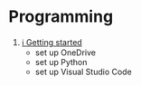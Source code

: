 # Programming

1. [ℹ️ Getting started](01.setup)
    - set up OneDrive
    - set up Python
    - set up Visual Studio Code